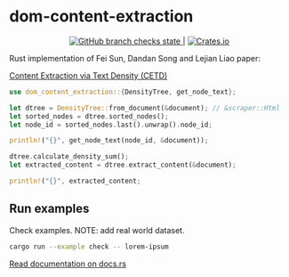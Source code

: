 # dom-content-extraction

<div align="center">
 <a href="https://github.com/oiwn/dom-content-extraction/actions/workflows/ci.yml">
        <img src="https://img.shields.io/github/checks-status/oiwn/dom-content-extraction/main" alt="GitHub branch checks state">
    </a>
    |
    <a href="https://crates.io/crates/dom-content-extraction">
        <img src="https://img.shields.io/crates/dr/dom-content-extraction" alt="Crates.io">
    </a>
</div>

Rust implementation of Fei Sun, Dandan Song and Lejian Liao paper:

[Content Extraction via Text Density (CETD)](http://ofey.me/papers/cetd-sigir11.pdf)

```rust
use dom_content_extraction::{DensityTree, get_node_text};

let dtree = DensityTree::from_document(&document); // &scraper::Html 
let sorted_nodes = dtree.sorted_nodes();
let node_id = sorted_nodes.last().unwrap().node_id;

println!("{}", get_node_text(node_id, &document));

dtree.calculate_density_sum();
let extracted_content = dtree.extract_content(&document);

println!("{}", extracted_content;
```
## Run examples

Check examples. NOTE: add real world dataset.

```bash
cargo run --example check -- lorem-ipsum 
```

[Read documentation on docs.rs](https://docs.rs/dom-content-extraction/latest/dom_content_extraction/)
